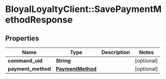# BloyalLoyaltyClient::SavePaymentMethodResponse

## Properties
Name | Type | Description | Notes
------------ | ------------- | ------------- | -------------
**command_uid** | **String** |  | [optional] 
**payment_method** | [**PaymentMethod**](PaymentMethod.md) |  | [optional] 

